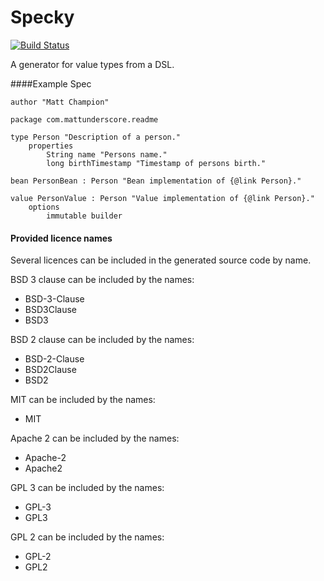 Specky
======

[![Build Status](https://travis-ci.org/mattunderscorechampion/specky.svg?branch=master)](https://travis-ci.org/mattunderscorechampion/specky)

A generator for value types from a DSL.

####Example Spec

```
author "Matt Champion"

package com.mattunderscore.readme

type Person "Description of a person."
    properties
        String name "Persons name."
        long birthTimestamp "Timestamp of persons birth."

bean PersonBean : Person "Bean implementation of {@link Person}."

value PersonValue : Person "Value implementation of {@link Person}."
    options
        immutable builder
```

#### Provided licence names

Several licences can be included in the generated source code by name.

BSD 3 clause can be included by the names:

* BSD-3-Clause
* BSD3Clause
* BSD3

BSD 2 clause can be included by the names:

* BSD-2-Clause
* BSD2Clause
* BSD2

MIT can be included by the names:

* MIT

Apache 2 can be included by the names:

* Apache-2
* Apache2

GPL 3 can be included by the names:

* GPL-3
* GPL3

GPL 2 can be included by the names:

* GPL-2
* GPL2
